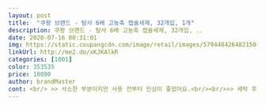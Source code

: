 ```yaml
---
layout: post 
title:  "쿠팡 브랜드 - 탐사 6배 고농축 캡슐세제, 32개입, 1개" 
description: 쿠팡 브랜드 - 탐사 6배 고농축 캡슐세제, 32개입, ..
date: 2020-07-16 00:31:01 
img: https://static.coupangcdn.com/image/retail/images/579448426482150-ec584c43-2788-424d-9cca-bf2ea1390b98.jpg 
linkUrl: http://me2.do/xKJKAlkR 
categories: [1001] 
color: 353535 
price: 10090 
author: brandMaster 
cont: <br/> >> 사소한 부분이지만 사용 전부터 인상이 좋았어요.<br/><br/>>> 세탁 후, 섬유 유연제 향에 가려져서 세제 향 자체는 거의 인지되지 않습니다.<br/><br/>>> 세탁력은 액체형 세제와 차이 없습니다.<br/> 캡슐 세제 세탁력이 부족하다 느껴지시는 분은 캡슐 1개 더 넣으세요.<br/><br/>>> 손에 묻어 나오는 것은 없는데, 캡슐 표면이 묘하게 미끄덩거립니다.<br/><br/>>> 안에 들어있는 세제는 기존에 사용하던 ‘탐사 세탁 세제 액체형’과 큰 차이 없었습니다.<br/><br/>>> 은은한 파우더리 향인데 거부감 일 정도는 아닙니다.<br/><br/>>> 칼로 자른 것처럼 절취선을 따라 일직선으로 촥 뜯어집니다.<br/><br/>>> 캡슐형 세제라 혹시나 과자로 착각하면 안 되니 이렇게 해놓은 것 같아요.<br/><br/>>> 표준 세탁 뒤 세탁물을 살펴봤을 때, 세탁물 모두 옷감은 상하지 않으면서 때는 잘 빠져있었습니다.<br/><br/><보관시 유의사항><br/><br/> - 1캡슐로 거품이 부글부글 잘 나고, 세탁력은 좋은 편입니다.<br/><br/><br/> - 1팩에 32캡슐이라 1인 가구, 빨래를 몰아서 하시는 분, 단기간에 잠깐 사용할 세제를 찾으시는 분에게 추천합니다.<br/><br/><br/> - 계량 컵이 필요 없는 간편함과 세제 흘릴 일이 없는 점은 무엇보다 강력한 장점이네요.<br/><br/><br/> - 저처럼 빨래 자주 하는 사람에게는 가성비로 따지면 액체형 세제가 더 나은 느낌입니다.<br/><br/><br/> - 지퍼백 안쪽을 자세히 보면 아이들이 쉽게 열지 못하게끔 되어 있습니다.<br/><br/> 
---
```

 